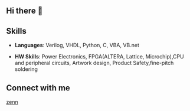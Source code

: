 ## Hi there 👋
## Skills
- **Languages**: Verilog, VHDL, Python, C, VBA, VB.net
<!--
![verilog](https://img.shields.io/badge/-verilog-7fffd4?style=flat-square&logo=V&logoColor=FFA518)&nbsp;
![VHDL](https://img.shields.io/badge/-VHDL-4169e1?style=flat-square&logo=V&logoColor=f0f8ff)&nbsp;
![C](https://img.shields.io/badge/-C-05122A?style=flat&logo=C&logoColor=A8B9CC)&nbsp;
![Visual Basic.NET](https://img.shields.io/badge/-Visual%20Basic%20.NET-05122A?style=flat&logo=visual-studio-code&logoColor=007ACC)&nbsp;
-->
- **HW Skills**: Power Electronics, FPGA(ALTERA, Lattice, Microchip),CPU and peripheral circuits, Artwork design, Product Safety,fine-pitch soldering
## Connect with me
[zenn](https://zenn.dev/y_suyama)
